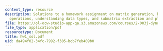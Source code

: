 ```yaml
---
content_type: resource
description: Solutions to a homework assignment on matrix generation, basic matrix
  operations, understanding data types, and submatrix extraction and plotting.
file: https://ol-ocw-studio-app-qa.s3.amazonaws.com/courses/2-003j-dynamics-and-control-i-fall-2007/da494f0234fc7992f385bcb7feb409b0_hw1_sol.pdf
file_type: application/pdf
resourcetype: Document
title: hw1_sol.pdf
uid: da494f02-34fc-7992-f385-bcb7feb409b0
---
```

